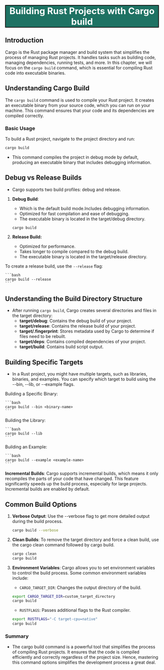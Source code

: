 <div style="text-align:center;font-size:22pt; font-weight:bold;color:white;border:solid black 1.5pt;background-color:#1e7263;">
  Building Rust Projects with Cargo build
</div>

## Introduction

Cargo is the Rust package manager and build system that simplifies the process of managing Rust projects. It handles tasks such as building code, managing dependencies, running tests, and more. In this chapter, we will focus on the `cargo build` command, which is essential for compiling Rust code into executable binaries.

## Understanding Cargo Build

The `cargo build` command is used to compile your Rust project. It creates an executable binary from your source code, which you can run on your machine. This command ensures that your code and its dependencies are compiled correctly.

### Basic Usage

To build a Rust project, navigate to the project directory and run:

```bash
cargo build
```

- This command compiles the project in debug mode by default, producing an executable binary that includes debugging information.

## Debug vs Release Builds

- Cargo supports two build profiles: debug and release.

1. **Debug Build**:
    - Which is the default build mode.Includes debugging information.
    - Optimized for fast compilation and ease of debugging.
    - The executable binary is located in the target/debug directory.
  
	```bash
	cargo build
	```

2. **Release Build:**
    - Optimized for performance.
    - Takes longer to compile compared to the debug build.
    - The executable binary is located in the target/release directory.
 
To create a release build, use the `--release` flag:
	
	```bash
	cargo build --release
	```

## Understanding the Build Directory Structure

- After running `cargo build`, Cargo creates several directories and files in the target directory:
    - **target/debug**: Contains the debug build of your project.
    - **target/release**: Contains the release build of your project.
    - **target/.fingerprint**: Stores metadata used by Cargo to determine if files need to be rebuilt.
    - **target/deps**: Contains compiled dependencies of your project.
    - **target/build**: Contains build script output.

## Building Specific Targets

- In a Rust project, you might have multiple targets, such as libraries, binaries, and examples. You can specify which target to build using the --bin, --lib, or --example flags.

Building a Specific Binary:

	```bash
	cargo build --bin <binary-name>
	```

Building the Library:

	```bash
	cargo build --lib
	```

Building an Example:

	```bash
	cargo build --example <example-name>
	```

**Incremental Builds**: Cargo supports incremental builds, which means it only recompiles the parts of your code that have changed. This feature significantly speeds up the build process, especially for large projects. Incremental builds are enabled by default.

## Common Build Options

1. **Verbose Output**: Use the --verbose flag to get more detailed output during the build process.

	```bash
	cargo build --verbose
	```

2. **Clean Builds**: To remove the target directory and force a clean build, use the cargo clean command followed by cargo build.
	
	```bash
	cargo clean
	cargo build
	```

3. **Environment Variables**: Cargo allows you to set environment variables to control the build process. Some common environment variables include:

    - `CARGO_TARGET_DIR`: Changes the output directory of the build.

	```bash
	export CARGO_TARGET_DIR=custom_target_directory
	cargo build
	```

    - `RUSTFLAGS`: Passes additional flags to the Rust compiler.

	```bash
	export RUSTFLAGS="-C target-cpu=native"
	cargo build
	```

### Summary

- The cargo build command is a powerful tool that simplifies the process of compiling Rust projects. It ensures that the code is compiled efficiently and correctly regardless of the project size. Hence, mastering this command options simplifies the development process a great deal. 
